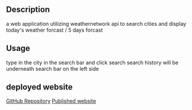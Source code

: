 
## Description

a web application utilizing weathernetwork api to search cities and display today's weather forcast / 5 days forcast

## Usage

type in the city in the search bar and click search
search history will be underneath search bar on the left side

## deployed website

[GitHub Repository](https://github.com/jerrietkuo/weathergadget)
[Published website](https://jerrietkuo.github.io/weathergadget/)